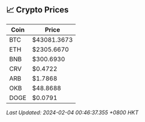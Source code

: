 ## 📈 Crypto Prices

| Coin | Price |
| ---- | ----- |
| BTC | $43081.3673 |
| ETH | $2305.6670 |
| BNB | $300.6930 |
| CRV | $0.4722 |
| ARB | $1.7868 |
| OKB | $48.8688 |
| DOGE | $0.0791 |

_Last Updated: 2024-02-04 00:46:37.355 +0800 HKT_